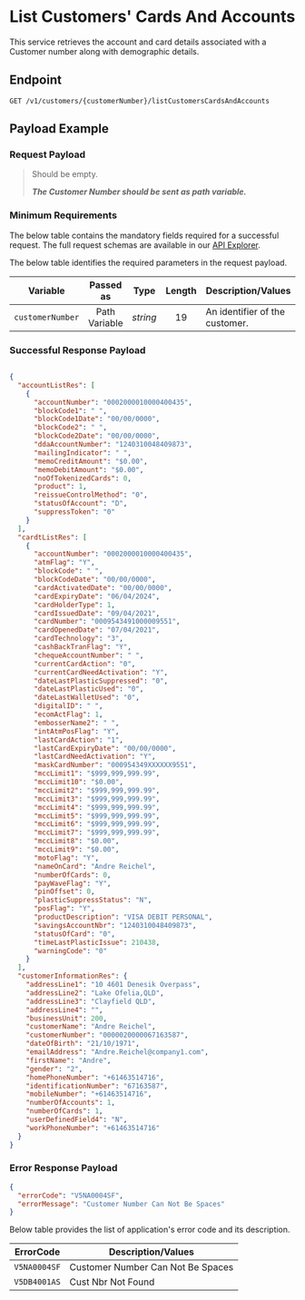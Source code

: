 # List Customers' Cards And Accounts

This service retrieves the account and card details associated with a Customer number along with demographic details.

## Endpoint

`GET /v1/customers/{customerNumber}/listCustomersCardsAndAccounts`

## Payload Example

### Request Payload

>Should be empty.
>
>***The Customer Number should be sent as path variable.***


### Minimum Requirements

The below table contains the mandatory fields required for a successful request. The full request schemas are available in our [API Explorer](../api/?type=get&path=/v1/customers/{customerNumber}/listCustomersCardsAndAccounts).

The below table identifies the required parameters in the request payload.

| Variable | Passed as | Type | Length | Description/Values |
| -------- | :-------: | :--: | :------------: | ------------------ |
| `customerNumber` | Path Variable | *string* | 19 | An identifier of the customer.|


### Successful Response Payload

```json

{
  "accountListRes": [
    {
      "accountNumber": "0002000010000400435",
      "blockCode1": " ",
      "blockCode1Date": "00/00/0000",
      "blockCode2": " ",
      "blockCode2Date": "00/00/0000",
      "ddaAccountNumber": "1240310048409873",
      "mailingIndicator": " ",
      "memoCreditAmount": "$0.00",
      "memoDebitAmount": "$0.00",
      "noOfTokenizedCards": 0,
      "product": 1,
      "reissueControlMethod": "0",
      "statusOfAccount": "D",
      "suppressToken": "0"
    }
  ],
  "cardtListRes": [
    {
      "accountNumber": "0002000010000400435",
      "atmFlag": "Y",
      "blockCode": " ",
      "blockCodeDate": "00/00/0000",
      "cardActivatedDate": "00/00/0000",
      "cardExpiryDate": "06/04/2024",
      "cardHolderType": 1,
      "cardIssuedDate": "09/04/2021",
      "cardNumber": "0009543491000009551",
      "cardOpenedDate": "07/04/2021",
      "cardTechnology": "3",
      "cashBackTranFlag": "Y",
      "chequeAccountNumber": " ",
      "currentCardAction": "0",
      "currentCardNeedActivation": "Y",
      "dateLastPlasticSuppressed": "0",
      "dateLastPlasticUsed": "0",
      "dateLastWalletUsed": "0",
      "digitalID": " ",
      "ecomActFlag": 1,
      "embosserName2": " ",
      "intAtmPosFlag": "Y",
      "lastCardAction": "1",
      "lastCardExpiryDate": "00/00/0000",
      "lastCardNeedActivation": "Y",
      "maskCardNumber": "000954349XXXXXX9551",
      "mccLimit1": "$999,999,999.99",
      "mccLimit10": "$0.00",
      "mccLimit2": "$999,999,999.99",
      "mccLimit3": "$999,999,999.99",
      "mccLimit4": "$999,999,999.99",
      "mccLimit5": "$999,999,999.99",
      "mccLimit6": "$999,999,999.99",
      "mccLimit7": "$999,999,999.99",
      "mccLimit8": "$0.00",
      "mccLimit9": "$0.00",
      "motoFlag": "Y",
      "nameOnCard": "Andre Reichel",
      "numberOfCards": 0,
      "payWaveFlag": "Y",
      "pinOffset": 0,
      "plasticSuppressStatus": "N",
      "posFlag": "Y",
      "productDescription": "VISA DEBIT PERSONAL",
      "savingsAccountNbr": "1240310048409873",
      "statusOfCard": "0",
      "timeLastPlasticIssue": 210438,
      "warningCode": "0"
    }
  ],
  "customerInformationRes": {
    "addressLine1": "10 4601 Denesik Overpass",
    "addressLine2": "Lake Ofelia,QLD",
    "addressLine3": "Clayfield QLD",
    "addressLine4": "",
    "businessUnit": 200,
    "customerName": "Andre Reichel",
    "customerNumber": "0000020000067163587",
    "dateOfBirth": "21/10/1971",
    "emailAddress": "Andre.Reichel@company1.com",
    "firstName": "Andre",
    "gender": "2",
    "homePhoneNumber": "+61463514716",
    "identificationNumber": "67163587",
    "mobileNumber": "+61463514716",
    "numberOfAccounts": 1,
    "numberOfCards": 1,
    "userDefinedField4": "N",
    "workPhoneNumber": "+61463514716"
  }
}
```

### Error Response Payload

```json
{
  "errorCode": "V5NA0004SF",
  "errorMessage": "Customer Number Can Not Be Spaces"  
}
```

Below table provides the list of application's error code and its description.

| ErrorCode |  Description/Values |
| --------  | ------------------ |
| `V5NA0004SF` | Customer Number Can Not Be Spaces |
| `V5DB4001AS` | Cust Nbr Not Found |
